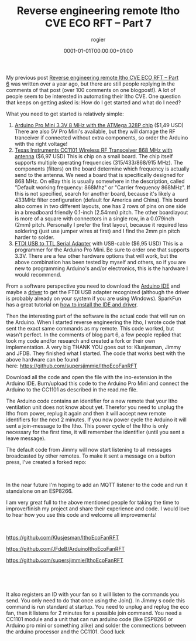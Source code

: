 ﻿---
title: Reverse engineering remote Itho CVE ECO RFT – Part 7
author: rogier
type: post
date: 0001-01-01T00:00:00+01:00
url: /?p=171
commentFolder: 0001-01-01-reverse-engineering-remote-itho-cve-eco-rft-–-part-7
draft: true
categories:
- Uncategorized
tags: []
resources: []

---
My previous post [Reverse engineering remote Itho CVE ECO RFT – Part 6](http://www.progz.nl/blog/index.php/2015/05/reverse-engineering-remote-itho-cve-eco-rft-part-6/) was written over a year ago, but there are still people replying in the comments of that post (over 100 comments on one blogpost!). A lot of people seem to be interested in automating their Itho CVE. One question that keeps on getting asked is: How do I get started and what do I need?

What you need to get started is relatively simple:


1.  [Arduino Pro Mini 3.3V 8 MHz with the ATMega 328P chip](https://www.aliexpress.com/item/ProMini-ATmega328P-3-3V-Compatible-for-Arduino-Pro-Mini/32525927539.html) ($1,49 USD)
There are also 5V Pro Mini's available, but they will damage the RF tranceiver if connected without extra components, so order the Arduino with the right voltage!
2.  [Texas Instruments CC1101 Wireless RF Transceiver 868 MHz with antenna](https://www.aliexpress.com/item/Free-shipping-1pcs-lot-868-M-915-MHZ-CC1101-wireless-data-Best-quality/32537344132.html) ($6,97 USD)
This is chip on a small board. The chip itself supports multiple operating frequencies (315/433/868/915 MHz). The components (filters) on the board determine which frequency is actually send to the antenna. We need a board that is specifically designed for 868 MHz. On eBay this is usually somewhere in the description, called "Default working frequency: 868Mhz" or "Carrier frequency 868MHz". If this is not specified, search for another board, because it's likely a 433MHz filter configuration (default for America and China).
This board also comes in two different layouts, one has 2 rows of pins on one side in a breadboard friendly 0.1-inch (2.54mm) pitch. The other boardlayout is more of a square with connectors in a single row, in a 0.079inch (2mm) pitch. Personally I prefer the first layout, because it required less soldering (just use jumper wires at first) and I find the 2mm pin pitch harder to solder.
3.  [FTDI USB to TTL Serial Adapter](http://r.ebay.com/ZEYY7X) with USB-cable ($6,95 USD)
This is a programmer for the Arduino Pro Mini. Be sure to order one that supports 3.3V.
There are a few other hardware options that will work, but the above combination has been tested by myself and others, so if you are new to programming Arduino's and/or electronics, this is the hardware I would recommend.

From a software perspective you need to download the [Arduino IDE](https://www.arduino.cc/en/Main/Software) and maybe a [driver](http://www.ftdichip.com/Drivers/VCP.htm) to get the FTDI USB adapter recognized (although the driver is probably already on your system if you are using Windows). SparkFun has a great tutorial on [how to install the IDE and driver](https://learn.sparkfun.com/tutorials/installing-arduino-ide).

Then the interesting part of the software is the actual code that will run on the Arduino. When I started reverse engineering the Itho, I wrote code that sent the exact same commands as my remote. This code worked, but wasn't perfect. In the comments of blog part 6, a few people replied that took my code and/or research and created a fork or their own implementation. A very big THANK YOU goes out to: Klusjesman, Jimmy and JFDB. They finished what I started. The code that works best with the above hardware can be found here: https://github.com/supersjimmie/IthoEcoFanRFT

Download all the code and open the file with the ino-extension in the Arduino IDE. Burn/upload this code to the Arduino Pro Mini and connect the Arduino to the CC1101 as described in the read.me file.

The Arduino code contains an identifier for a new remote that your Itho ventilation unit does not know about yet. Therefor you need to unplug the Itho from power, replug it again and then it will accept new remote identifiers for the next 2 minutes. If you now power cycle the Arduino it will sent a join-message to the Itho. This power cycle of the Itho is only necessary for the first time, it will remember the identifier (until you sent a leave message).

The default code from Jimmy will now start listening to all messages broadcasted by other remotes. To make it sent a message on a button press, I've created a forked repo:

 

In the near future I'm hoping to add an MQTT listener to the code and run it standalone on an ESP8266.

I am very great full to the above mentioned people for taking the time to improve/finish my project and share their experience and code. I would love to hear how you use this code and welcome all improvements!

 

https://github.com/Klusjesman/IthoEcoFanRFT

https://github.com/JFdeB/ArduinoIthoEcoFanRFT

https://github.com/supersjimmie/IthoEcoFanRFT

 

 

It also registers an ID with your fan so it will listen to the commands you send.
You only need to do that once using the Join(). In Jimmy s code this command is run standard at startup.
You need to unplug and replug the eco fan, then it listens for 2 minutes for a possible join command.
You need a CC1101 module and a unit that can run arduino code (like ESP8266 or Arduino pro mini or something alike) and solder the commections between the arduino processor and the CC1101.
Good luck
